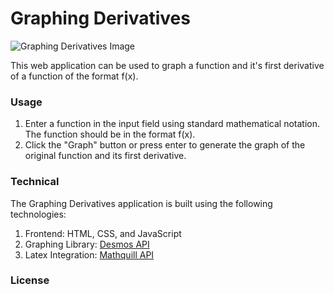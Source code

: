 # Graphing Derivatives
![Graphing Derivatives Image](https://i.imgur.com/8tKC4LB.png)

This web application can be used to graph a function and it's first derivative of a function of the format f(x).

### Usage

1) Enter a function in the input field using standard mathematical notation. The function should be in the format f(x).
2) Click the "Graph" button or press enter to generate the graph of the original function and its first derivative.

### Technical
The Graphing Derivatives application is built using the following technologies:
1) Frontend: HTML, CSS, and JavaScript
2) Graphing Library: [Desmos API](https://www.desmos.com/api/v1.9/docs/index.html#document-quickstart)
3) Latex Integration: [Mathquill API](https://docs.mathquill.com/en/latest/Api_Methods/)

### License

